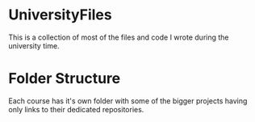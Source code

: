# UniversityFiles
This is a collection of most of the files and code I wrote during the university time.

# Folder Structure
Each course has it's own folder with some of the bigger projects having only links to their dedicated repositories.